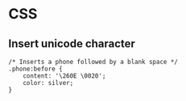 CSS
===

Insert unicode character
------------------------

````
/* Inserts a phone followed by a blank space */
.phone:before {
    content: '\260E \0020';
    color: silver;
}
````
